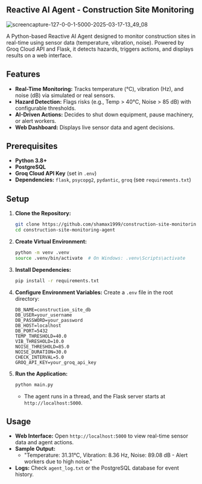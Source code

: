 ## Reactive AI Agent - Construction Site Monitoring
![screencapture-127-0-0-1-5000-2025-03-17-13_49_08](https://github.com/user-attachments/assets/9aa2b3a4-0d15-4dfb-8d24-b7337dd2b6fc)

A Python-based Reactive AI Agent designed to monitor construction sites in real-time using sensor data (temperature, vibration, noise). Powered by Groq Cloud API and Flask, it detects hazards, triggers actions, and displays results on a web interface.

## Features

- **Real-Time Monitoring:** Tracks temperature (°C), vibration (Hz), and noise (dB) via simulated or real sensors.
- **Hazard Detection:** Flags risks (e.g., Temp > 40°C, Noise > 85 dB) with configurable thresholds.
- **AI-Driven Actions:** Decides to shut down equipment, pause machinery, or alert workers.
- **Web Dashboard:** Displays live sensor data and agent decisions.

## Prerequisites
- **Python 3.8+**
- **PostgreSQL** 
- **Groq Cloud API Key** (set in `.env`)
- **Dependencies:** `flask`, `psycopg2`, `pydantic`, `groq` (see `requirements.txt`)

## Setup
1. **Clone the Repository:**
   ```bash
   git clone https://github.com/shamax1999/construction-site-monitoring-agent.git
   cd construction-site-monitoring-agent
   ```

2. **Create Virtual Environment:**
   ```bash
   python -m venv .venv
   source .venv/bin/activate  # On Windows: .venv\Scripts\activate
   ```

3. **Install Dependencies:**
   ```bash
   pip install -r requirements.txt
   ```

4. **Configure Environment Variables:**
   Create a `.env` file in the root directory:
   ```
   DB_NAME=construction_site_db
   DB_USER=your_username
   DB_PASSWORD=your_password
   DB_HOST=localhost
   DB_PORT=5432
   TEMP_THRESHOLD=40.0
   VIB_THRESHOLD=10.0
   NOISE_THRESHOLD=85.0
   NOISE_DURATION=30.0
   CHECK_INTERVAL=5.0
   GROQ_API_KEY=your_groq_api_key
   ```

5. **Run the Application:**
   ```bash
   python main.py
   ```
   - The agent runs in a thread, and the Flask server starts at `http://localhost:5000`.

## Usage
- **Web Interface:** Open `http://localhost:5000` to view real-time sensor data and agent actions.
- **Sample Output:** 
  - "Temperature: 31.31°C, Vibration: 8.36 Hz, Noise: 89.08 dB - Alert workers due to high noise."
- **Logs:** Check `agent_log.txt` or the PostgreSQL database for event history.
